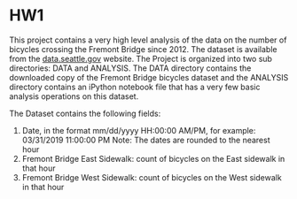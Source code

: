 # HW1

This project contains a very high level analysis of the data on the number of bicycles crossing the Fremont Bridge since 2012. The dataset is available from the [data.seattle.gov](https://data.seattle.gov/) website. The Project is organized into two sub directories: DATA and ANALYSIS. The DATA directory contains the downloaded copy of the Fremont Bridge bicycles dataset and the ANALYSIS directory contains an iPython notebook file that has a very few basic analysis operations on this dataset.

The Dataset contains the following fields: 

1. Date, in the format mm/dd/yyyy HH:00:00 AM/PM, for example: 03/31/2019 11:00:00 PM 
   Note: The dates are rounded to the nearest hour
2. Fremont Bridge East Sidewalk: count of bicycles on the East sidewalk in that hour
3. Fremont Bridge West Sidewalk: count of bicycles on the West sidewalk in that hour




